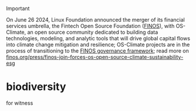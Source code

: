 
> [!IMPORTANT]
> On June 26 2024, Linux Foundation announced the merger of its financial services umbrella, the Fintech Open Source Foundation ([FINOS](https://finos.org)), with OS-Climate, an open source community dedicated to building data technologies, modeling, and analytic tools that will drive global capital flows into climate change mitigation and resilience; OS-Climate projects are in the process of transitioning to the [FINOS governance framework](https://community.finos.org/docs/governance); read more on [finos.org/press/finos-join-forces-os-open-source-climate-sustainability-esg](https://finos.org/press/finos-join-forces-os-open-source-climate-sustainability-esg)

# biodiversity
for witness
